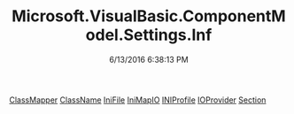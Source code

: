 ﻿---
title: Microsoft.VisualBasic.ComponentModel.Settings.Inf
date: 6/13/2016 6:38:13 PM
---

[ClassMapper](T-Microsoft.VisualBasic.ComponentModel.Settings.Inf.ClassMapper.html)
[ClassName](T-Microsoft.VisualBasic.ComponentModel.Settings.Inf.ClassName.html)
[IniFile](T-Microsoft.VisualBasic.ComponentModel.Settings.Inf.IniFile.html)
[IniMapIO](T-Microsoft.VisualBasic.ComponentModel.Settings.Inf.IniMapIO.html)
[INIProfile](T-Microsoft.VisualBasic.ComponentModel.Settings.Inf.INIProfile.html)
[IOProvider](T-Microsoft.VisualBasic.ComponentModel.Settings.Inf.IOProvider.html)
[Section](T-Microsoft.VisualBasic.ComponentModel.Settings.Inf.Section.html)
